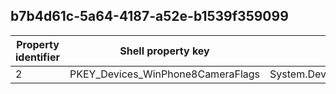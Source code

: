 ## b7b4d61c-5a64-4187-a52e-b1539f359099

Property identifier | Shell property key | Shell name | Alias
--- | --- | --- | ---
2 | PKEY_Devices_WinPhone8CameraFlags | System.Devices.WinPhone8CameraFlags | 

